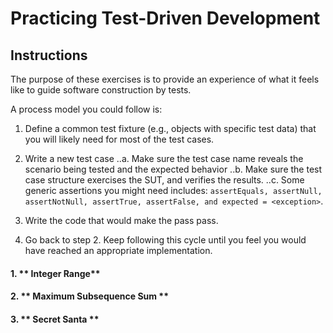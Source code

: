 # Practicing Test-Driven Development

## Instructions
The purpose of these exercises is to provide an experience of what it feels like to guide software construction by tests. 

A process model you could follow is:
1. Define a common test fixture (e.g., objects with specific test data) that you will likely need for most of the test cases.

2. Write a new test case 
..a. Make sure the test case name reveals the scenario being tested and the expected behavior
..b. Make sure the test case structure exercises the SUT, and verifies the results.
..c. Some generic assertions you might need includes: `assertEquals, assertNull, assertNotNull, assertTrue, assertFalse, and expected = <exception>`.

3. Write the code that would make the pass pass. 

4. Go back to step 2. Keep following this cycle until you feel you would have reached an appropriate implementation.

#### 1. ** Integer Range**
#### 2. ** Maximum Subsequence Sum **
#### 3. ** Secret Santa **
